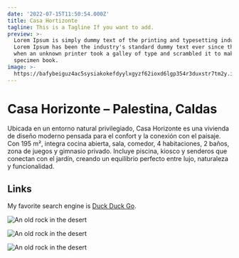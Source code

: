 ```yaml
---
date: '2022-07-15T11:50:54.000Z'
title: Casa Hortizonte
tagline: This is a Tagline If you want to add.
preview: >-
  Lorem Ipsum is simply dummy text of the printing and typesetting industry.
  Lorem Ipsum has been the industry's standard dummy text ever since the 1500s,
  when an unknown printer took a galley of type and scrambled it to make a type
  specimen book.
image: >-
  https://bafybeiguz4ac5sysiakokefdyylxgyzf62ioxd6lgp354r3duxstr7tm2y.ipfs.w3s.link/Copia%20de%20DJI_0012.JPG
---
```


# Casa Horizonte – Palestina, Caldas

Ubicada en un entorno natural privilegiado, Casa Horizonte es una vivienda de diseño moderno pensada para el confort y la conexión con el paisaje. Con 195 m², integra cocina abierta, sala, comedor, 4 habitaciones, 2 baños, zona de juegos y gimnasio privado. Incluye piscina, kiosco y senderos que conectan con el jardín, creando un equilibrio perfecto entre lujo, naturaleza y funcionalidad.


## Links

My favorite search engine is [Duck Duck Go](https://duckduckgo.com).


![An old rock in the desert](https://bafybeidakctdqzsaoare4s5vbtdhb22dale6ldv4dv2id53pliiqq3mhlq.ipfs.w3s.link/Foto%20de%20Arq.%20Juan%20Diego%20Lopez)


![An old rock in the desert](https://bafybeiguz4ac5sysiakokefdyylxgyzf62ioxd6lgp354r3duxstr7tm2y.ipfs.w3s.link/Copia%20de%20DJI_0012.JPG)


![An old rock in the desert](https://bafybeigosowkn4f4rkm5qp5yzjqw6rm45bbjecivezememw5hmuruyuvsq.ipfs.w3s.link/WhatsApp%20Image%202025-04-29%20at%206.44.26%20PM.jpeg)
